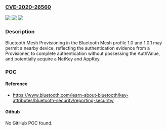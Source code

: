 ### [CVE-2020-26560](https://cve.mitre.org/cgi-bin/cvename.cgi?name=CVE-2020-26560)
![](https://img.shields.io/static/v1?label=Product&message=n%2Fa&color=blue)
![](https://img.shields.io/static/v1?label=Version&message=n%2Fa&color=blue)
![](https://img.shields.io/static/v1?label=Vulnerability&message=n%2Fa&color=brighgreen)

### Description

Bluetooth Mesh Provisioning in the Bluetooth Mesh profile 1.0 and 1.0.1 may permit a nearby device, reflecting the authentication evidence from a Provisioner, to complete authentication without possessing the AuthValue, and potentially acquire a NetKey and AppKey.

### POC

#### Reference
- https://www.bluetooth.com/learn-about-bluetooth/key-attributes/bluetooth-security/reporting-security/

#### Github
No GitHub POC found.

